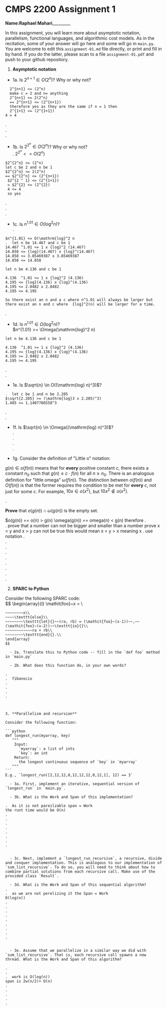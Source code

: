 

# CMPS 2200 Assignment 1

**Name:**________Raphael Mahari_________________


In this assignment, you will learn more about asymptotic notation, parallelism, functional languages, and algorithmic cost models. As in the recitation, some of your answer will go here and some will go in `main.py`. You are welcome to edit this `assignment-01.md` file directly, or print and fill in by hand. If you do the latter, please scan to a file `assignment-01.pdf` and push to your github repository. 
  
  

1. **Asymptotic notation**

  - 1a. Is $2^{n+1} \in O(2^n)$? Why or why not? 
```
  2^{n+1} <= (2^n)
  make c = 2 and n= anything
  2^{n+1} <= 2(2^n) 
  == 2^{n+1} <= (2^{n+1})
  therefore yes as they are the same if n = 1 then 
  2^{1+1} <= (2^{1+1})
4 = 4 
```
.  
.  
. 
  - 1b. Is $2^{2^n} \in O(2^n)$? Why or why not?     
.  $2^{2^n} <= O(2^n)$
```  
$2^{2^n} <= (2^n)
let c be 2 and n be 1
$2^{2^n} <= 2(2^n)
== $2^{2^n} <= (2^{n+1})
 $2^{2 ^ 1} <= (2^{1+1})
 = $2^{2} <= (2^{2})
 4 <= 4
 so yes 
 ```
.  
.  
.  
  - 1c. Is $n^{1.01} \in O(\mathrm{log}^2 n)$?    
.  
``` 
$n^{1.01} <= O(\mathrm{log}^2 n
.  let n be 14.467 and c be 1 
14.467 ^1.01 <= 1 x {log}^2 (14.467) 
14.858 <= {log}(14.467) x {log}^(14.467)
14.858 <= 3.85469387 x 3.85469387
14.858 <= 14.858

let n be 4.136 and c be 1

4.136  ^1.01 <= 1 x {log}^2 (4.136) 
4.195 <= {log}(4.136) x {log}^(4.136)
4.195 <= 2.0482 x 2.0482
4.195 <= 4.195

So there exist an n and a c where n^1.01 will always be larger but there exist an n and c where  {log}^2(n) will be larger for a time. 
```
.  

  - 1d. Is $n^{1.01} \in \Omega(\mathrm{log}^2 n)$?  
  $n^{1.01} >= \Omega(\mathrm{log}^2 n)
  
 ```  
let n be 4.136 and c be 1

4.136  ^1.01 >= 1 x {log}^2 (4.136) 
4.195 >= {log}(4.136) x {log}^(4.136)
4.195 >= 2.0482 x 2.0482
4.195 >= 4.195
```

.  
.  
  - 1e. Is $\sqrt{n} \in O((\mathrm{log} n)^3)$?  
 ```  
.  let c be 1 and n be 2.205
$\sqrt{2.205} >= (\mathrm{log}3 x 2.205)^3)
1.485 >= 1.1407786558^3
```
.  
.  
  - 1f. Is $\sqrt{n} \in \Omega((\mathrm{log} n)^3)$?  
.  
.  
.  
.  

  - 1g. Consider the definition of "Little o" notation:
  
$g(n) \in o(f(n))$ means that for **every** positive constant $c$, there exists a constant $n_0$ such that $g(n) \le c \cdot f(n)$ for all $n \ge n_0$. There is an analogous definition for "little omega" $\omega(f(n))$. The distinction between $o(f(n))$ and $O(f(n))$ is that the former requires the condition to be met for **every** $c$, not just for some $c$. For example, $10x \in o(x^2)$, but $10x^2 \notin o(x^2)$.  

.  

**Prove** that $o(g(n)) \cap \omega(g(n))$ is the empty set.  

$o(g(n)) == o(n) > g(n)
\omega(g(n)) == omega(n) < g(n)
therefore 
.  
.  prove that a number can not be bigger and smaller than a number 
prove x < y and x > y can not be true 
this would mean x < y > x meaning x 
.  use notation 
.  
.  
.  
.  
.  
.  
.  
.  
.  



2. **SPARC to Python**

Consider the following SPARC code:  
$$
\begin{array}{l}
\mathit{foo}~x =   \\
~~~~\texttt{if}{}~~x \le 1~~\texttt{then}{}\\
~~~~~~~~x\\   
~~~~\texttt{else}\\
~~~~~~~~\texttt{let}{}~~(ra, rb) = (\mathit{foo}~(x-1))~~,~~(\mathit{foo}~(x-2))~~\texttt{in}{}\\  
~~~~~~~~~~~~ra + rb\\  
~~~~~~~~\texttt{end}{}.\\
\end{array}
$$ 

  - 2a. Translate this to Python code -- fill in the `def foo` method in `main.py`  

  - 2b. What does this function do, in your own words?  

.  
.  fibanocio
.  
.  
.  
.  
  


3. **Parallelism and recursion**

Consider the following function:  

```python
def longest_run(myarray, key)
   """
    Input:
      `myarray`: a list of ints
      `key`: an int
    Return:
      the longest continuous sequence of `key` in `myarray`
   """
```
E.g., `longest_run([2,12,12,8,12,12,12,0,12,1], 12) == 3`  
 
  - 3a. First, implement an iterative, sequential version of `longest_run` in `main.py`.  

  - 3b. What is the Work and Span of this implementation?  

.  As it is not pareilzable span = Work 
the runt time would be O(n)
.  
.  
.  
.  
.  
.  
.  
.  


  - 3c. Next, implement a `longest_run_recursive`, a recursive, divide and conquer implementation. This is analogous to our implementation of `sum_list_recursive`. To do so, you will need to think about how to combine partial solutions from each recursive call. Make use of the provided class `Result`.   

  - 3d. What is the Work and Span of this sequential algorithm?  
.  
.  as we are not perelizing it the Span = Work
O(log(n))
.  
.  
.  
.  
.  
.  
.  
.  
.  


  - 3e. Assume that we parallelize in a similar way we did with `sum_list_recursive`. That is, each recursive call spawns a new thread. What is the Work and Span of this algorithm?  

.  
.  
.  work is O(log(n))
span is 2w(n/2)+ O(n)
.  
.  
.  
.  
.  

